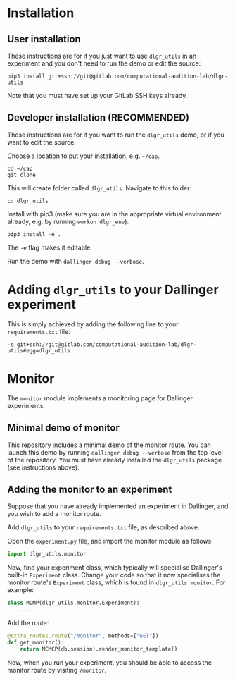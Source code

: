 # Installation

## User installation

These instructions are for if you just want to use `dlgr_utils` in an 
experiment and you don't need to run the demo or edit the source:

```
pip3 install git+ssh://git@gitlab.com/computational-audition-lab/dlgr-utils
```

Note that you must have set up your GitLab SSH keys already.

## Developer installation (RECOMMENDED)

These instructions are for if you want to run the `dlgr_utils` demo,
or if you want to edit the source:

Choose a location to put your installation, e.g. `~/cap`.

``` 
cd ~/cap
git clone 
```

This will create folder called `dlgr_utils`.
Navigate to this folder:

```
cd dlgr_utils
```

Install with pip3 (make sure you are in the appropriate virtual environment
already, e.g. by running `workon dlgr_env`):

```
pip3 install -e .
```

The `-e` flag makes it editable.

Run the demo with `dallinger debug --verbose`.

# Adding `dlgr_utils` to your Dallinger experiment

This is simply achieved by adding the following line to your `requirements.txt` file:

```
-e git+ssh://git@gitlab.com/computational-audition-lab/dlgr-utils#egg=dlgr_utils
```

# Monitor

The `monitor` module implements a monitoring page for Dallinger experiments.

## Minimal demo of monitor

This repository includes a minimal demo of the monitor route.
You can launch this demo by running `dallinger debug --verbose` from
the top level of the repository. 
You must have already installed the `dlgr_utils` package (see instructions above).

## Adding the monitor to an experiment

Suppose that you have already implemented an experiment in Dallinger,
and you wish to add a monitor route.

Add `dlgr_utils` to your `requirements.txt` file, as described above.

Open the `experiment.py` file, and import the monitor module as follows:

``` python
import dlgr_utils.monitor
```

Now, find your experiment class, which typically will specialise 
Dallinger's built-in `Experiment` class.
Change your code so that it now specialises the monitor route's
`Experiment` class, which is found in `dlgr_utils.monitor`.
For example:

``` python
class MCMP(dlgr_utils.monitor.Experiment):
    ...
```

Add the route:

``` python
@extra_routes.route("/monitor", methods=["GET"])
def get_monitor():
    return MCMCP(db.session).render_monitor_template()
```

Now, when you run your experiment, you should be able to access the monitor
route by visiting `/monitor`.

